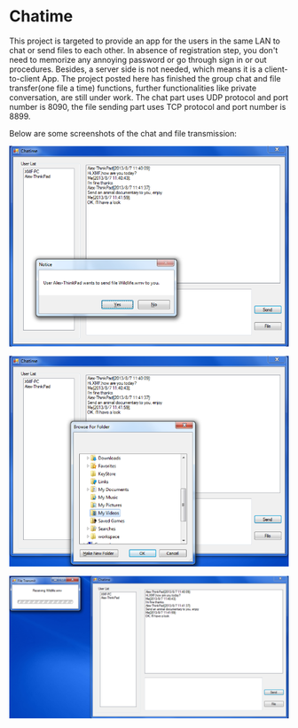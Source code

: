 Chatime
=======

This project is targeted to provide an app for the users in the same LAN to chat or send files to each other. In absence of registration step, you don't need to memorize any annoying password or go through sign in or out procedures. Besides, a server side is not needed, which means it is a client-to-client App.
The project posted here has finished the group chat and file transfer(one file a time) functions, further functionalities like private conversation, are still under work. The chat part uses UDP protocol and port number is 8090, the file sending part uses TCP protocol and port number is 8899.

Below are some screenshots of the chat and file transmission:


![image](https://github.com/MiaofeiXiang/Chatime/blob/master/screenshots/FileSendReq.jpg)  


![image](https://github.com/MiaofeiXiang/Chatime/blob/master/screenshots/filesavepath.jpg)


![image](https://github.com/MiaofeiXiang/Chatime/blob/master/screenshots/filereceiving.jpg)